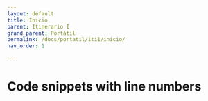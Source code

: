 ```yaml
---
layout: default
title: Inicio
parent: Itinerario I
grand_parent: Portátil
permalink: /docs/portatil/iti1/inicio/
nav_order: 1

---
```


# Code snippets with line numbers
